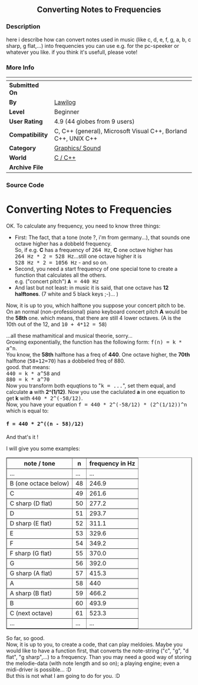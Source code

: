 ﻿<div align="center">

## Converting Notes to Frequencies


</div>

### Description

here i describe how can convert notes used in music (like c, d, e, f, g, a, b, c sharp, g flat,...) into frequencies you can use e.g. for the pc-speeker or whatever you like. if you think it's usefull, please vote!
 
### More Info
 


<span>             |<span>
---                |---
**Submitted On**   |
**By**             |[Lawilog](https://github.com/Planet-Source-Code/PSCIndex/blob/master/ByAuthor/lawilog.md)
**Level**          |Beginner
**User Rating**    |4.9 (44 globes from 9 users)
**Compatibility**  |C, C\+\+ \(general\), Microsoft Visual C\+\+, Borland C\+\+, UNIX C\+\+
**Category**       |[Graphics/ Sound](https://github.com/Planet-Source-Code/PSCIndex/blob/master/ByCategory/graphics-sound__3-15.md)
**World**          |[C / C\+\+](https://github.com/Planet-Source-Code/PSCIndex/blob/master/ByWorld/c-c.md)
**Archive File**   |[](https://github.com/Planet-Source-Code/lawilog-converting-notes-to-frequencies__3-8118/archive/master.zip)





### Source Code

<h1>Converting Notes to Frequencies</h1>
<p>OK. To calculate any frequency, you need to know three things:<ul>
<li>First: The fact, that a tone (note ?, i'm from germany...), that sounds one octave higher has a dobbeld frequency.<br>So, if e.g. <b>C</b> has a frequency of <tt>264 Hz</tt>, <b>C</b> one octave higher has <nobr><tt>264 Hz * 2 = 528 Hz</tt></nobr>...still one octave higher it is <nobr><tt>528 Hz * 2 = 1056 Hz</tt></nobr> - and so on.
<li>Second, you need a start frequency of one special tone to create a function that calculates all the others.<br>
e.g. <nobr>("concert pitch") <tt><b>A</b> = 440 Hz</tt></nobr>
<li>And last but not least: in music it is said, that one octave has <b>12 halftones</b>. (7 white and 5 black keys ;-)... )
</ul></p>
<p>Now, it is up to you, which halftone you suppose your concert pitch to be. On an normal (non-professional) piano keyboard concert pitch <b>A</b> would be the <b>58th</b> one. which means, that there are still 4 lower octaves. (A is the 10th out of the 12, and <nobr><tt>10 + 4*12 = 58</tt></nobr>)</p>
<p>...all these mathamitical and musical theorie, sorry...<br>
Growing exponentially, the function has the following form: <tt>f(n) = k * a^n</tt>.<br>
You know, the <b>58th</b> halftone has a freq of <b>440</b>.
One octave higher, the <b>70th</b> halftone (<tt>58+12=70</tt>) has a dobbeled freq of 880.<br>
good. that means:<br>
<tt>440 = k * a^58</tt> and<br>
<tt>880 = k * a^70</tt><br>
Now you transform both equqtions to "<tt>k = ...</tt>", set them equal, and calculate <b>a</b> with <b>2^(1/12)</b>. Now you use the caclulated <b>a</b> in one equation to get <b>k</b> with <tt>440 * 2^(-58/12)</tt>.<br>
Now, you have your equation <nobr><tt>f = 440 * 2^(-58/12) * (2^(1/12))^n</tt></nobr> which is equal to:<br>
<nobr><tt><h4>f = 440 * 2^((n - 58)/12)</h4></tt></nobr>
And that's it !</p>
<p>I will give you some examples:<br>
<table border="1">
<tr><th>note / tone</th> <th>n</th> <th>frequency in Hz</th></tr>
<tr><td>...</td><td>...</td><td>...</td></tr>
<tr><td>B (one octace below)</td><td>48</td><td>246.9</td></tr>
<tr><td>C</td><td>49</td><td>261.6</td></tr>
<tr><td>C sharp (D flat)</td><td>50</td><td>277.2</td></tr>
<tr><td>D</td><td>51</td><td>293.7</td></tr>
<tr><td>D sharp (E flat)</td><td>52</td><td>311.1</td></tr>
<tr><td>E</td><td>53</td><td>329.6</td></tr>
<tr><td>F</td><td>54</td><td>349.2</td></tr>
<tr><td>F sharp (G flat)</td><td>55</td><td>370.0</td></tr>
<tr><td>G</td><td>56</td><td>392.0</td></tr>
<tr><td>G sharp (A flat)</td><td>57</td><td>415.3</td></tr>
<tr><td>A</td><td>58</td><td>440</td></tr>
<tr><td>A sharp (B flat)</td><td>59</td><td>466.2</td></tr>
<tr><td>B</td><td>60</td><td>493.9</td></tr>
<tr><td>C (next octave)</td><td>61</td><td>523.3</td></tr>
<tr><td>...</td><td>...</td><td>...</td></tr>
</table></p>
<p>So far, so good.<br>
Now, it is up to you, to create a code, that can play meldoies. Maybe you would like to have a function first, that converts the note-string ("c", "g", "d flat", "g sharp",...) to a frequency. Than you may need a good way of storing the melodie-data (with note length and so on); a playing engine; even a midi-driver is possible... :D<br>
But this is not what I am going to do for you. :D</p>

